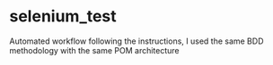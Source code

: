 # selenium_test

Automated workflow following the instructions, I used the same BDD methodology with the same POM architecture
